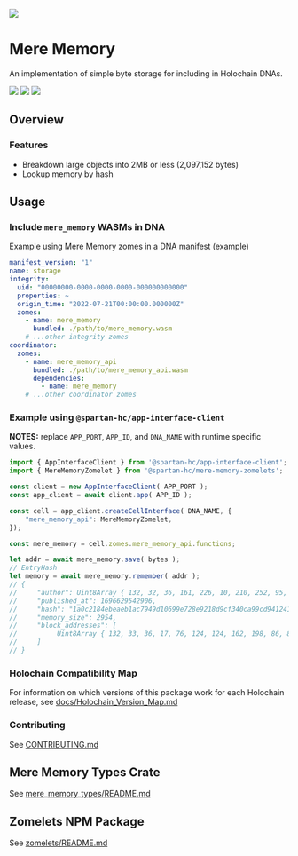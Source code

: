 [![](https://img.shields.io/crates/v/mere_memory_types?style=flat-square)](https://crates.io/crates/mere_memory_types)

# Mere Memory
An implementation of simple byte storage for including in Holochain DNAs.

[![](https://img.shields.io/github/issues-raw/spartan-holochain-counsel/hc-zome-mere-memory?style=flat-square)](https://github.com/spartan-holochain-counsel/hc-zome-mere-memory/issues)
[![](https://img.shields.io/github/issues-closed-raw/spartan-holochain-counsel/hc-zome-mere-memory?style=flat-square)](https://github.com/spartan-holochain-counsel/hc-zome-mere-memory/issues?q=is%3Aissue+is%3Aclosed)
[![](https://img.shields.io/github/issues-pr-raw/spartan-holochain-counsel/hc-zome-mere-memory?style=flat-square)](https://github.com/spartan-holochain-counsel/hc-zome-mere-memory/pulls)


## Overview

### Features

- Breakdown large objects into 2MB or less (2,097,152 bytes)
- Lookup memory by hash


## Usage

### Include `mere_memory` WASMs in DNA

Example using Mere Memory zomes in a DNA manifest (example)
```yaml
manifest_version: "1"
name: storage
integrity:
  uid: "00000000-0000-0000-0000-000000000000"
  properties: ~
  origin_time: "2022-07-21T00:00:00.000000Z"
  zomes:
    - name: mere_memory
      bundled: ./path/to/mere_memory.wasm
    # ...other integrity zomes
coordinator:
  zomes:
    - name: mere_memory_api
      bundled: ./path/to/mere_memory_api.wasm
      dependencies:
        - name: mere_memory
    # ...other coordinator zomes
```

### Example using `@spartan-hc/app-interface-client`

**NOTES:** replace `APP_PORT`, `APP_ID`, and `DNA_NAME` with runtime specific values.

```js
import { AppInterfaceClient } from '@spartan-hc/app-interface-client';
import { MereMemoryZomelet } from '@spartan-hc/mere-memory-zomelets';

const client = new AppInterfaceClient( APP_PORT );
const app_client = await client.app( APP_ID );

const cell = app_client.createCellInterface( DNA_NAME, {
    "mere_memory_api": MereMemoryZomelet,
});

const mere_memory = cell.zomes.mere_memory_api.functions;

let addr = await mere_memory.save( bytes );
// EntryHash
let memory = await mere_memory.remember( addr );
// {
//     "author": Uint8Array { 132, 32, 36, 161, 226, 10, 210, 252, 95, 97, 22, 166, 218, 112, 206, 215, 16, 18, 223, 224, 167, 38, 207, 69, 26, 174, 146, 123, 163, 163, 159, 5, 44, 98, 57, 10, 121, 88, 173 },
//     "published_at": 1696629542906,
//     "hash": "1a0c2184ebeaeb1ac7949d10699e728e9218d9cf340ca99cd9412413cd07e599",
//     "memory_size": 2954,
//     "block_addresses": [
//          Uint8Array { 132, 33, 36, 17, 76, 124, 124, 162, 198, 86, 83, 2, 196, 220, 74, 85, 113, 42, 191, 113, 202, 78, 140, 15, 247, 220, 148, 164, 35, 40, 242, 91, 127, 88, 54, 246, 28, 0, 148 }
//     ]
// }
```


### Holochain Compatibility Map
For information on which versions of this package work for each Holochain release, see
[docs/Holochain_Version_Map.md](docs/Holochain_Version_Map.md)


### Contributing

See [CONTRIBUTING.md](CONTRIBUTING.md)


## Mere Memory Types Crate
See [mere_memory_types/README.md](mere_memory_types/README.md)


## Zomelets NPM Package

See [zomelets/README.md](zomelets/README.md)
